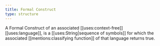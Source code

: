 ```yaml
---
title: Formal Construct
type: structure
---
```


A Formal Construct of an associated [[uses:context-free]] [[uses:language]], is a [[uses:String|sequence of symbols]] for which the associated [[mentions:classifying function]] of that language returns true.
